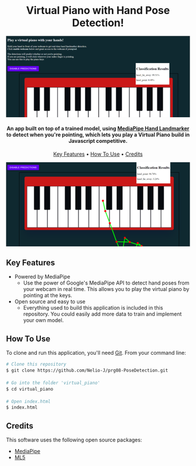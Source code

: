 
<h1 align=center>
  <br>
  <a href="https://github.com/Nelio-J/prg08-PoseDetection"></a>
  <br>
  Virtual Piano with Hand Pose Detection!
  <br>
</h1>

![screenshot](Application_SS_1.png)


<h4 align="center">An app built on top of a trained model, using <a href="https://developers.google.com/mediapipe/solutions/vision/hand_landmarker" target="_blank">MediaPipe Hand Landmarker</a> to detect when you're pointing, which lets you play a Virtual Piano build in Javascript competitive.</h4>

<p align=center>
  <a href="#key-features">Key Features</a> •
  <a href="#how-to-use">How To Use</a> •
  <a href="#credits">Credits</a>
</p>

![screenshot](Application_SS_2.png)

## Key Features

* Powered by MediaPipe
  - Use the power of Google's MediaPipe API to detect hand poses from your webcam in real time. This allows you to play the virtual piano by pointing at the keys.
* Open source and easy to use
  - Everything used to build this application is included in this repository. You could easily add more data to train and implement your own model.

## How To Use

To clone and run this application, you'll need [Git](https://git-scm.com). From your command line:

```bash
# Clone this repository
$ git clone https://github.com/Nelio-J/prg08-PoseDetection.git

# Go into the folder 'virtual_piano'
$ cd virtual_piano

# Open index.html
$ index.html
```

## Credits

This software uses the following open source packages:

- [MediaPipe](https://developers.google.com/mediapipe/solutions/examples)
- [ML5](https://learn.ml5js.org/#/)

